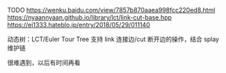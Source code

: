 TODO
https://wenku.baidu.com/view/7857b870aaea998fcc220ed8.html
https://nyaannyaan.github.io/library/lct/link-cut-base.hpp
https://ei1333.hateblo.jp/entry/2018/05/29/011140

动态树：LCT/Euler Tour Tree
支持 link 连接边/cut 断开边的操作，结合 splay 维护链

很难遇到，以后有时间再看
